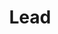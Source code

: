 ---
title: "Lead"
name: "Khushi"
linkedin: "https://www.linkedin.com/in/khushi-pathak-756a41196"
github: "https://github.com/grumpy17"
image: "images/members/default.jpg"
draft: false
weight: 4
---